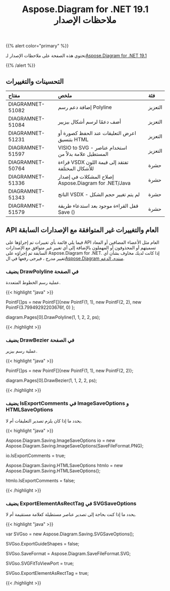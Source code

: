 ﻿---
title: Aspose.Diagram for .NET 19.1 ملاحظات الإصدار
type: docs
weight: 120
url: /ar/net/aspose-diagram-for-net-19-1-release-notes/
---
{{% alert color="primary" %}} 

تحتوي هذه الصفحة على ملاحظات الإصدار لـ[Aspose.Diagram for .NET 19.1](https://www.nuget.org/packages/Aspose.Diagram/19.1.0)

{{% /alert %}} 
## **التحسينات والتغييرات**

|**مفتاح**|**ملخص**|**فئة**|
|:- |:- |:- |
|DIAGRAMNET-51082|إضافة دعم رسم Polyline|التعزيز|
|DIAGRAMNET-51084|أضف دعمًا لرسم أشكال بيزيير|التعزيز|
|DIAGRAMNET-51231|اعرض التعليقات عند الحفظ كصورة أو بتنسيق HTML|التعزيز|
|DIAGRAMNET-51597| VISIO to SVG - استخدام عناصر المستطيل<path> علامة بدلاً من<Rect>|التعزيز|
|DIAGRAMNET-50764|قراءة VSDX تفتقد إلى قيمة اللون للأشكال المختلفة|حشرة|
|DIAGRAMNET-51336|إصلاح المشكلات في إصدار Aspose.Diagram for .NET/Java|حشرة|
|DIAGRAMNET-51343|الناتج VSDX - لم يتم تغيير حجم الشكل|حشرة|
|DIAGRAMNET-51579|قفل القراءة موجود بعد استدعاء طريقة Save ()|حشرة|
## **API العام والتغييرات غير المتوافقة مع الإصدارات السابقة**
فيما يلي قائمة بأي تغييرات تم إجراؤها على API العام مثل الأعضاء المضافين أو المعاد تسميتهم أو المحذوفون أو المهملون بالإضافة إلى أي تغيير غير متوافق مع الإصدارات السابقة تم إجراؤه على Aspose.Diagram for .NET. إذا كانت لديك مخاوف بشأن أي تغيير مدرج ، فيرجى رفعها في ال[Aspose.Diagram منتدى الدعم](https://forum.aspose.com/c/diagram/17).
### **يضيف DrawPolyline في الصفحة**
عملية رسم الخطوط المتعددة.

{{< highlight "java" >}}

 PointF[]ps = new PointF[]{new PointF(1, 1), new PointF(2, 2), new PointF(3.79949292203676f, 0) };

diagram.Pages[0].DrawPolyline(1, 1, 2, 2, ps);

{{< /highlight >}}
### **يضيف DrawBezier في الصفحة**
عملية رسم بيزير.

{{< highlight "java" >}}

 PointF[]ps = new PointF[]{new PointF(1, 1), new PointF(2, 2)};

diagram.Pages[0].DrawBezier(1, 1, 2, 2, ps);

{{< /highlight >}}
### **يضيف IsExportComments في ImageSaveOptions و HTMLSaveOptions**
يحدد ما إذا كان يلزم تصدير التعليقات أم لا.

{{< highlight "java" >}}

 Aspose.Diagram.Saving.ImageSaveOptions io = new Aspose.Diagram.Saving.ImageSaveOptions(SaveFileFormat.PNG);

io.IsExportComments = true;

Aspose.Diagram.Saving.HTMLSaveOptions htmlo = new Aspose.Diagram.Saving.HTMLSaveOptions();

htmlo.IsExportComments = false;

{{< /highlight >}}
### **يضيف ExportElementAsRectTag في SVGSaveOptions**
يحدد ما إذا كنت بحاجة إلى تصدير عناصر مستطيلة كعلامة مستقيمة أم لا.

{{< highlight "java" >}}

 var SVGso = new Aspose.Diagram.Saving.SVGSaveOptions();

SVGso.ExportGuideShapes = false;

SVGso.SaveFormat = Aspose.Diagram.SaveFileFormat.SVG;

SVGso.SVGFitToViewPort = true;

SVGso.ExportElementAsRectTag = true;

{{< /highlight >}}
